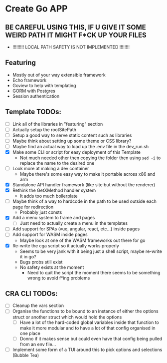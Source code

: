 # Create Go APP
## BE CAREFUL USING THIS, IF U GIVE IT SOME WEIRD PATH IT MIGHT F*CK UP YOUR FILES
- !!!!!!!!! LOCAL PATH SAFETY IS NOT IMPLEMENTED !!!!!!!!

## Featuring
- Mostly out of your way extensible framework 
- Echo framework 
- Goview to help with templating
- GORM with Postgres
- Session authentication

## Template TODOs:
- [ ] Link all of the libraries in "featuring" section
- [ ] Actually setup the rootSitePath
- [ ] Setup a good way to serve static content such as libraries
- [ ] Maybe think about setting up some theme or CSS library?
- [ ] Maybe find an actual way to load up the .env file in the dev_run.sh
- [x] Make some CLI or script for easy deployment of this Template
  - Not much needed other then copying the folder then using `sed -i` to replace the name to the desired one
- [ ] Look more at making a dev container
  - Maybe there's some easy way to make it portable across x86 and arm
- [x] Standalone API handler framework (like site but without the renderer)
- [x] Rethink the GetXMethod handler system
  - It adds too much boilerplate 
- [ ] Maybe think of a way to hardcode in the path to be used outside each page for redirection
  - Probably just consts 
- [x] Add a menu system to frame and pages
  - [ ] Just need to actually create a menu in the templates 
- [ ] Add support for SPAs (vue, angular, react, etc...) inside pages
- [ ] Add support for WASM inside pages
  - Maybe look at one of the WASM frameworks out there for go
- [x] Re-write the cga script so it actually works properly
  - Seems to be very jank with it being just a shell script, maybe re-write it in go? 
  - Bugs probs still exist
  - No safety exists at the moment
    - Need to quit the script the moment there seems to be something wrong to avoid f*ing problems

## CRA CLI TODOs:
- [ ] Cleanup the vars section
- [ ] Organise the functions to be bound to an instance of either the options struct or another struct which would hold the options
  - [ ] Have a lot of the hard-coded global variables inside that function to make it more modular and to have a lot of that config organised in one place
  - [ ] Donno if it makes sense but could even have that config being pulled from an env file...
- [ ] Implement some form of a TUI around this to pick options and selections (Bubble Tea)
